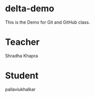 # delta-demo
This is the Demo for Git and GitHub class.

# Teacher
Shradha  Khapra 

# Student
pallaviukhalkar